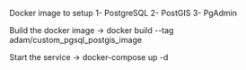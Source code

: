 Docker image to setup
	1- PostgreSQL
	2- PostGIS
	3- PgAdmin
	
Build the docker image
 ->  docker build --tag adam/custom_pgsql_postgis_image 
 
Start the service
 ->  docker-compose up -d

